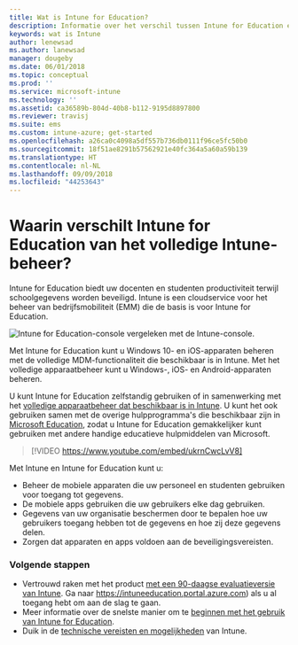 ```yaml
---
title: Wat is Intune for Education?
description: Informatie over het verschil tussen Intune for Education en volledig Intune-beheer.
keywords: wat is Intune
author: lenewsad
ms.author: lanewsad
manager: dougeby
ms.date: 06/01/2018
ms.topic: conceptual
ms.prod: ''
ms.service: microsoft-intune
ms.technology: ''
ms.assetid: ca36589b-804d-40b8-b112-9195d8897800
ms.reviewer: travisj
ms.suite: ems
ms.custom: intune-azure; get-started
ms.openlocfilehash: a26ca0c4098a5df557b736db0111f96ce5fc50b0
ms.sourcegitcommit: 18f51ae8291b57562921e40fc364a5a60a59b139
ms.translationtype: HT
ms.contentlocale: nl-NL
ms.lasthandoff: 09/09/2018
ms.locfileid: "44253643"
---
```

# <a name="how-is-intune-for-education-different-from-the-full-device-management-experience-in-intune"></a>Waarin verschilt Intune for Education van het volledige Intune-beheer?

Intune for Education biedt uw docenten en studenten productiviteit terwijl schoolgegevens worden beveiligd. Intune is een cloudservice voor het beheer van bedrijfsmobiliteit (EMM) die de basis is voor Intune for Education.

![Intune for Education-console vergeleken met de Intune-console.](./media/intune-azure-vs-intuneEDU.png)

Met Intune for Education kunt u Windows 10- en iOS-apparaten beheren met de volledige MDM-functionaliteit die beschikbaar is in Intune. Met het volledige apparaatbeheer kunt u Windows-, iOS- en Android-apparaten beheren.  

U kunt Intune for Education zelfstandig gebruiken of in samenwerking met het [volledige apparaatbeheer dat beschikbaar is in Intune](introduction-intune.md). U kunt het ook gebruiken samen met de overige hulpprogramma's die beschikbaar zijn in [Microsoft Education](https://microsoft.com/education), zodat u Intune for Education gemakkelijker kunt gebruiken met andere handige educatieve hulpmiddelen van Microsoft.  

> [!VIDEO https://www.youtube.com/embed/ukrnCwcLvV8]

Met Intune en Intune for Education kunt u:
* Beheer de mobiele apparaten die uw personeel en studenten gebruiken voor toegang tot gegevens.
* De mobiele apps gebruiken die uw gebruikers elke dag gebruiken.
* Gegevens van uw organisatie beschermen door te bepalen hoe uw gebruikers toegang hebben tot de gegevens en hoe zij deze gegevens delen.
* Zorgen dat apparaten en apps voldoen aan de beveiligingsvereisten.

### <a name="next-steps"></a>Volgende stappen
* Vertrouwd raken met het product [met een 90-daagse evaluatieversie van Intune](https://signup.microsoft.com/Signup?OfferId=5eec053c-cc40-4cd5-a06a-ea8d75cf2686&ali=1). Ga naar https://intuneeducation.portal.azure.com) als u al toegang hebt om aan de slag te gaan.
* Meer informatie over de snelste manier om te [beginnen met het gebruik van Intune for Education](/intune-education/what-is-express-configuration).
* Duik in de [technische vereisten en mogelijkheden](/intune/supported-devices-browsers) van Intune.
